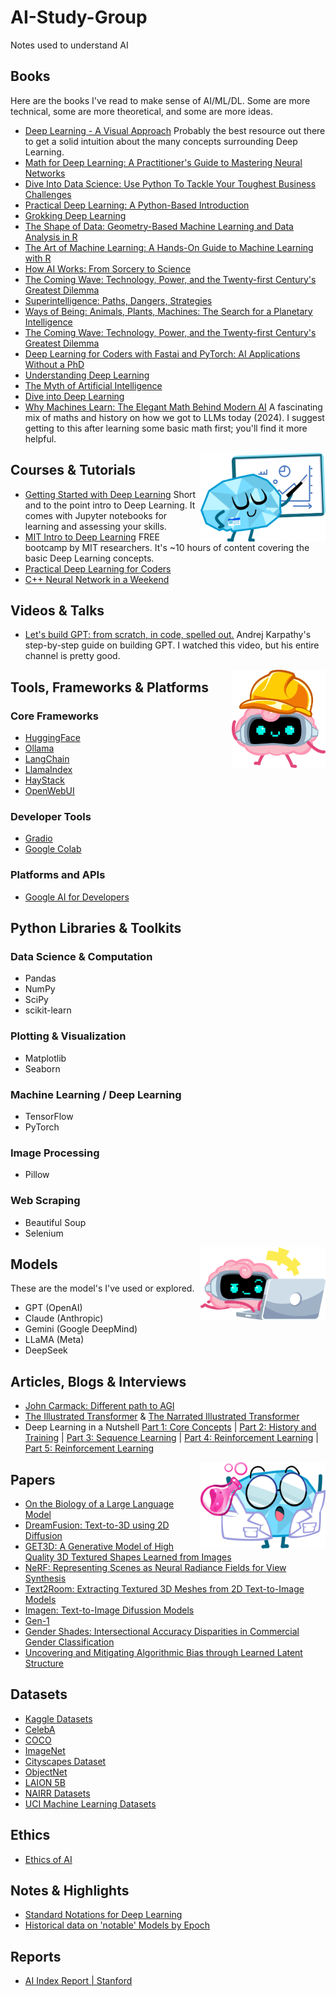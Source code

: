 # AI-Study-Group
Notes used to understand AI

## Books
Here are the books I've read to make sense of AI/ML/DL. Some are more technical, some are more theoretical, and some are more ideas.

- [Deep Learning - A Visual Approach](https://www.glassner.com/portfolio/deep-learning-a-visual-approach/) Probably the best resource out there to get a solid intuition about the many concepts surrounding Deep Learning.
- [Math for Deep Learning: A Practitioner's Guide to Mastering Neural Networks]()
- [Dive Into Data Science: Use Python To Tackle Your Toughest Business Challenges]()
- [Practical Deep Learning: A Python-Based Introduction]()
- [Grokking Deep Learning]()
- [The Shape of Data: Geometry-Based Machine Learning and Data Analysis in R]()
- [The Art of Machine Learning: A Hands-On Guide to Machine Learning with R]()
- [How AI Works: From Sorcery to Science]()
- [The Coming Wave: Technology, Power, and the Twenty-first Century's Greatest Dilemma]()
- [Superintelligence: Paths, Dangers, Strategies]()
- [Ways of Being: Animals, Plants, Machines: The Search for a Planetary Intelligence]()
- [The Coming Wave: Technology, Power, and the Twenty-first Century's Greatest Dilemma]()
- [Deep Learning for Coders with Fastai and PyTorch: AI Applications Without a PhD](https://course.fast.ai/Resources/book.html)
- [Understanding Deep Learning](https://udlbook.github.io/udlbook/)
- [The Myth of Artificial Intelligence]()
- [Dive into Deep Learning](https://d2l.ai/index.html)
- [Why Machines Learn: The Elegant Math Behind Modern AI](https://anilananthaswamy.com/why-machines-learn) A fascinating mix of maths and history on how we got to LLMs today (2024). I suggest getting to this after learning some basic math first; you'll find it more helpful.


<img src="./Illustrations/Characters/AI_Teacher.png" alt="AI Teacher" align="right" width="200px">

## Courses & Tutorials
- [Getting Started with Deep Learning](https://learn.nvidia.com/courses/course?course_id=course-v1:DLI+S-FX-01+V1) Short and to the point intro to Deep Learning. It comes with Jupyter notebooks for learning and assessing your skills.
- [MIT Intro to Deep Learning](http://introtodeeplearning.com/) FREE bootcamp by MIT researchers. It's ~10 hours of content covering the basic Deep Learning concepts.
- [Practical Deep Learning for Coders](https://course.fast.ai/)
- [C++ Neural Network in a Weekend](https://www.jeremyong.com/cpp/machine-learning/2020/10/23/cpp-neural-network-in-a-weekend/)


## Videos & Talks
- [Let's build GPT: from scratch, in code, spelled out.](https://www.youtube.com/watch?v=kCc8FmEb1nY&t=2095s) Andrej Karpathy's step-by-step guide on building GPT. I watched this video, but his entire channel is pretty good.

<img src="./Illustrations/Characters/NI_Architect.png" alt="AI Teacher" align="right" width="150px">

## Tools, Frameworks & Platforms
### Core Frameworks
* [HuggingFace](https://huggingface.co/)
* [Ollama](https://ollama.com/)
* [LangChain](https://www.langchain.com/)
* [LlamaIndex](https://www.llamaindex.ai/)
* [HayStack](https://haystack.deepset.ai/)
* [OpenWebUI](https://openwebui.com/)

### Developer Tools
* [Gradio](https://www.gradio.app/)
* [Google Colab](https://colab.research.google.com/)

### Platforms and APIs
* [Google AI for Developers](https://ai.google.dev/)

## Python Libraries & Toolkits

### Data Science & Computation
- Pandas
- NumPy
- SciPy
- scikit-learn

### Plotting & Visualization
- Matplotlib
- Seaborn

### Machine Learning / Deep Learning
- TensorFlow
- PyTorch

### Image Processing
- Pillow

### Web Scraping
- Beautiful Soup
- Selenium

<img src="./Illustrations/Characters/NI_Programmer.png" alt="AI Teacher" align="right" width="200px">

## Models
These are the model's I've used or explored.
- GPT (OpenAI)
- Claude (Anthropic)
- Gemini (Google DeepMind)
- LLaMA (Meta)
- DeepSeek

## Articles, Blogs & Interviews
- [John Carmack: Different path to AGI](https://dallasinnovates.com/exclusive-qa-john-carmacks-different-path-to-artificial-general-intelligence/)
- [The Illustrated Transformer](https://jalammar.github.io/illustrated-transformer/) & [The Narrated Illustrated Transformer](https://www.youtube.com/watch?v=-QH8fRhqFHM&list=WL&index=2)
- Deep Learning in a Nutshell [Part 1: Core Concepts](https://developer.nvidia.com/blog/deep-learning-nutshell-core-concepts/) | [Part 2:  History and Training](https://developer.nvidia.com/blog/deep-learning-nutshell-history-training/) | [Part 3: Sequence Learning](https://developer.nvidia.com/blog/deep-learning-nutshell-sequence-learning/) | [Part 4: Reinforcement Learning](https://developer.nvidia.com/blog/deep-learning-nutshell-reinforcement-learning/) | [Part 5: Reinforcement Learning](https://developer.nvidia.com/blog/deep-learning-nutshell-reinforcement-learning/)

<img src="./Illustrations/Characters/AI_Scientist.png" alt="AI Teacher" align="right" width="200px">

## Papers
- [On the Biology of a Large Language Model](https://transformer-circuits.pub/2025/attribution-graphs/biology.html)
- [DreamFusion: Text-to-3D using 2D Diffusion](https://dreamfusion3d.github.io/)
- [GET3D: A Generative Model of High Quality 3D Textured Shapes Learned from Images](https://nv-tlabs.github.io/GET3D/)
- [NeRF: Representing Scenes as Neural Radiance Fields for View Synthesis](https://arxiv.org/abs/2003.08934)
- [Text2Room: Extracting Textured 3D Meshes from 2D Text-to-Image Models](https://lukashoel.github.io/text-to-room/)
- [Imagen: Text-to-Image Difussion Models](https://imagen.research.google/)
- [Gen-1](https://arxiv.org/abs/2302.03011)
- [Gender Shades: Intersectional Accuracy Disparities in Commercial Gender Classification](https://proceedings.mlr.press/v81/buolamwini18a/buolamwini18a.pdf)
- [Uncovering and Mitigating Algorithmic Bias through Learned Latent Structure](http://introtodeeplearning.com/AAAI_MitigatingAlgorithmicBias.pdf)

## Datasets
- [Kaggle Datasets](https://www.kaggle.com/datasets/)
- [CelebA](https://paperswithcode.com/dataset/celeba)
- [COCO](https://cocodataset.org/#home)
- [ImageNet](https://image-net.org/)
- [Cityscapes Dataset](https://www.cityscapes-dataset.com/)
- [ObjectNet](https://objectnet.dev/)
- [LAION 5B](https://laion.ai/blog/laion-5b/)
- [NAIRR Datasets](https://nairrpilot.org/pilotresources)
- [UCI Machine Learning Datasets](https://archive.ics.uci.edu/datasets)

## Ethics
* [Ethics of AI](https://ethics-of-ai.mooc.fi/)

## Notes & Highlights
- [Standard Notations for Deep Learning](https://cs230.stanford.edu/files/Notation.pdf)
- [Historical data on 'notable' Models by Epoch](https://epoch.ai/data/notable-ai-models)

## Reports
- [AI Index Report | Stanford](https://hai.stanford.edu/research/ai-index-report)
